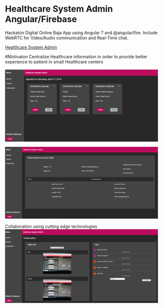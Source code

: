 # Healthcare System Admin Angular/Firebase

Hackatón Digital Online Baja App using Angular 7 and @angular/fire. Include WebRTC for Video/Audio communication and Real-Time chat.

[Healthcare System Admin](https://bcdhackathon.firebaseapp.com)

#Motivaton
Centralize Healthcare information in order to provide better experience to patient in small Healthcare centers

![App](gitassets/Capture.PNG)

![App](gitassets/Capture-1.PNG)

Collaboration using cutting edge technologies
![App](gitassets/Video.PNG)